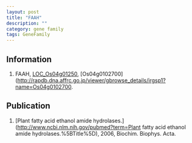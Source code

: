 ```yaml
---
layout: post
title: "FAAH"
description: ""
category: gene family
tags: GeneFamily
---
```


## Information
1. FAAH, [LOC_Os04g01250](http://rice.plantbiology.msu.edu/cgi-bin/ORF_infopage.cgi?orf=LOC_Os04g01250), [Os04g0102700](http://rapdb.dna.affrc.go.jp/viewer/gbrowse_details/irgsp1?name=Os04g0102700.

## Publication
1. [Plant fatty acid ethanol amide hydrolases.](http://www.ncbi.nlm.nih.gov/pubmed?term=Plant fatty acid ethanol amide hydrolases.%5BTitle%5D), 2006, Biochim. Biophys. Acta.


